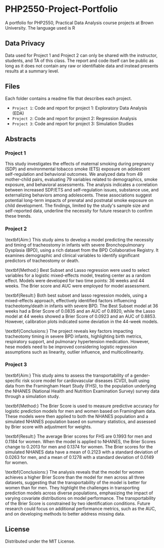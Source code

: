 # PHP2550-Project-Portfolio
A portfolio for PHP2550, Practical Data Analysis course projects at Brown University. The language used is R

## Data Privacy
Data used for Project 1 and Project 2 can only be shared with the instructor, students, and TA of this class. The report and code itself can be public as long as it does not contain any raw or identifiable data and instead presents results at a summary level.

## Files
Each folder contains a readme file that describes each project.

- `Project 1`: Code and report for project 1: Exploratory Data Analysis (EDA)
- `Project 2`: Code and report for project 2: Regression Analysis
- `Project 3`: Code and report for project 3: Simulation Studies

## Abstracts

### Project 1
This study investigates the effects of maternal smoking during pregnancy (SDP) and environmental tobacco smoke (ETS) exposure on adolescent self-regulation and behavioral outcomes. We analyzed data from 49 mother-child pairs, evaluating 79 variables related to demographics, smoke exposure, and behavioral assessments. The analysis indicates a correlation between increased SDP/ETS and self-regulation issues, substance use, and externalizing behaviors among adolescents. These associations suggest potential long-term impacts of prenatal and postnatal smoke exposure on child development. The findings, limited by the study's sample size and self-reported data, underline the necessity for future research to confirm these trends.

### Project 2
 \textbf{Aim:} This study aims to develop a model predicting the necessity and timing of tracheostomy in infants with severe Bronchopulmonary Dysplasia (BPD), using a rich dataset from the BPD Collaborative Registry. It examines demographic and clinical variables to identify significant predictors of tracheostomy or death.
 
 \textbf{Method:} Best Subset and Lasso regression were used to select variables for a logistic mixed-effects model, treating center as a random effect. Models were developed for two time points: 36 weeks and 44 weeks. The Brier score and AUC were employed for model assessment.
  
\textbf{Result:} Both best subset and lasso regression models, using a mixed-effects approach, effectively identified factors influencing tracheotomy/death in infants with severe BPD. The Best Subset model at 36 weeks had a Brier Score of 0.0835 and an AUC of 0.8920, while the Lasso model at 44 weeks showed a Brier Score of 0.0923 and an AUC of 0.8853. However, calibration plots indicated some deviation in the 44-week models.
  
\textbf{Conclusions:} The project reveals key factors impacting tracheotomy timing in severe BPD infants, highlighting birth metrics, respiratory support, and pulmonary hypertension medication. However, hese models need to be improved considering logistic regression assumptions such as linearity, outlier influence, and multicollinearity.
  
### Project 3
\textbf{Aim:} This study aims to assess the transportability of a gender-specific risk score model for cardiovascular diseases (CVD), built using data from the Framingham Heart Study (FHS), to the population underlying the NHANES (National Health and Nutrition Examination Survey) survey data through a simulation study. 

\textbf{Method:} The Brier Score is used to measure predictive accuracy for logistic prediction models for men and women based on Framingham data. These models were then applied to both the NHANES population and a simulated NHANES population based on summary statistics, and assessed by Brier score with adjustment for weights. 

\textbf{Result:} The average Brier scores for FHS are 0.1993 for men and 0.1184 for women. When the model is applied to NHANES, the Brier Scores change to 0.2013 for men and 0.1374 for women. The Brier scores for the simulated NHANES data have a mean of 0.2123 with a standard deviation of 0.0263 for men, and a mean of 0.1278 with a standard deviation of 0.0149 for women.

\textbf{Conclusions:} The analysis reveals that the model for women achieves a higher Brier Score than the model for men across all three datasets, suggesting that the transportability of the model is better for women than for men. They highlight the challenges in transporting prediction models across diverse populations, emphasizing the impact of varying covariate distributions on model performance. The transportability of the Brier Score is constrained by two identification conditions. Future research could focus on additional performance metrics, such as the AUC, and on developing methods to better address missing data.

## License
Distributed under the MIT License. 
